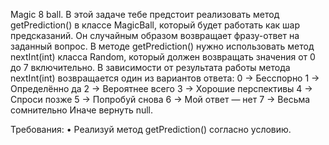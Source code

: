 Magic 8 ball.
В этой задаче тебе предстоит реализовать метод getPrediction() в классе MagicBall, который будет работать как шар
предсказаний.
Он случайным образом возвращает фразу-ответ на заданный вопрос. В методе getPrediction() нужно использовать метод
nextInt(int) класса Random, который должен возвращать значения от 0 до 7 включительно.
В зависимости от результата работы метода nextInt(int) возвращается один из вариантов ответа:
0 -> Бесспорно
1 -> Определённо да
2 -> Вероятнее всего
3 -> Хорошие перспективы
4 -> Спроси позже
5 -> Попробуй снова
6 -> Мой ответ — нет
7 -> Весьма сомнительно
Иначе вернуть null.

Требования:
• Реализуй метод getPrediction() согласно условию.